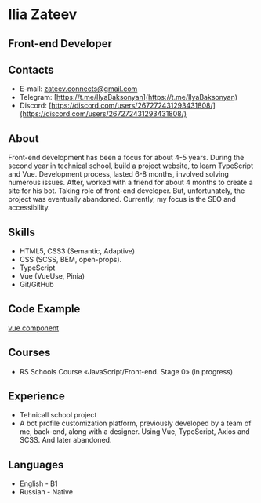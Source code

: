 # Ilia Zateev

## Front-end Developer

## Contacts

- E-mail: [zateev.connects@gmail.com](zateev.connects@gmail.com)
- Telegram: [https://t.me/IlyaBaksonyan](https://t.me/IlyaBaksonyan)
- Discord: [https://discord.com/users/267272431293431808/](https://discord.com/users/267272431293431808/)

## About

Front-end development has been a focus for about 4-5 years. During the second year in technical school, build a project website, to learn TypeScript and Vue. Development process, lasted 6-8 months, involved solving numerous issues. After, worked with a friend for about 4 months to create a site for his bot. Taking role of front-end developer. But, unfortunately, the project was eventually abandoned. Currently, my focus is the SEO and accessibility.

## Skills

- HTML5, CSS3 (Semantic, Adaptive)
- CSS (SCSS, BEM, open-props).
- TypeScript
- Vue (VueUse, Pinia)
- Git/GitHub

## Code Example

[vue component](https://ray.so/hQ12mhi)

## Courses

- RS Schools Course «JavaScript/Front-end. Stage 0» (in progress)

## Experience

- Tehnicall school project
- A bot profile customization platform, previously developed by a team of me, back-end, along with a designer. Using Vue, TypeScript, Axios and SCSS. And later abandoned.

## Languages

- English - B1
- Russian - Native
